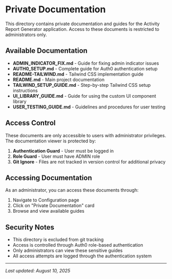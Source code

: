 # Private Documentation

This directory contains private documentation and guides for the Activity Report Generator application. Access to these documents is restricted to administrators only.

## Available Documentation

- **ADMIN_INDICATOR_FIX.md** - Guide for fixing admin indicator issues
- **AUTH0_SETUP.md** - Complete guide for Auth0 authentication setup
- **README-TAILWIND.md** - Tailwind CSS implementation guide
- **README.md** - Main project documentation
- **TAILWIND_SETUP_GUIDE.md** - Step-by-step Tailwind CSS setup instructions
- **UI_LIBRARY_GUIDE.md** - Guide for using the custom UI component library
- **USER_TESTING_GUIDE.md** - Guidelines and procedures for user testing

## Access Control

These documents are only accessible to users with administrator privileges. The documentation viewer is protected by:

1. **Authentication Guard** - User must be logged in
2. **Role Guard** - User must have ADMIN role
3. **Git Ignore** - Files are not tracked in version control for additional privacy

## Accessing Documentation

As an administrator, you can access these documents through:

1. Navigate to Configuration page
2. Click on "Private Documentation" card
3. Browse and view available guides

## Security Notes

- This directory is excluded from git tracking
- Access is controlled through Auth0 role-based authentication
- Only administrators can view these sensitive guides
- All access attempts are logged through the authentication system

---

*Last updated: August 10, 2025*
